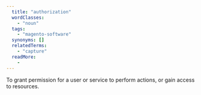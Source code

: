 ```yaml
---
  title: "authorization"
  wordClasses:
    - "noun"
  tags:
    - "magento-software"
  synonyms: []
  relatedTerms:
    - "capture"
  readMore:
    -
---
```

To grant permission for a user or service to perform actions, or gain access to resources.

